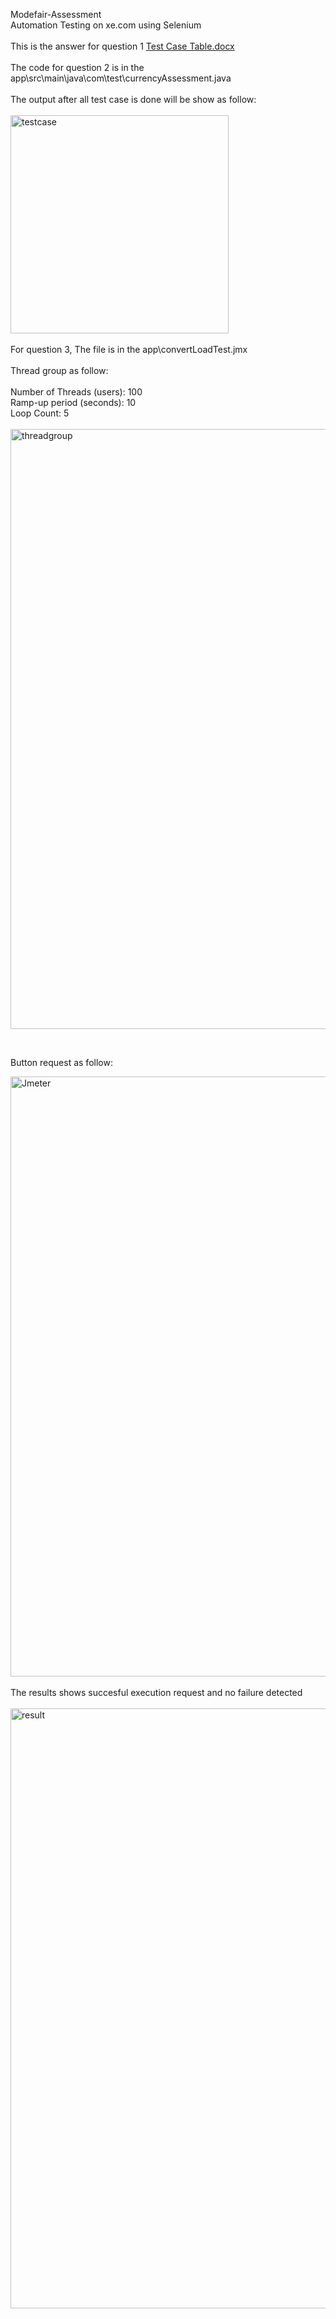 Modefair-Assessment<br/>
Automation Testing on xe.com using Selenium
<br/><br/>
This is the answer for question 1
[Test Case Table.docx](https://github.com/user-attachments/files/15862526/Test.Case.Table.docx)
<br/><br/>
The code for question 2 is in the app\src\main\java\com\test\currencyAssessment.java
<br/><br/>
The output after all test case is done will be show as follow:
<br/>
<br/>
<img width="349" alt="testcase" src="https://github.com/hariskhaimuza/Modefair-Assessment/assets/84630556/1dd8e377-4994-4383-b723-41a1caac7edd">
<br/>
<br/>
For question 3, The file is in the app\convertLoadTest.jmx
<br><br>Thread group as follow:
<br/><br/>
Number of Threads (users): 100<br/>
Ramp-up period (seconds): 10<br/>
Loop Count: 5<br/>
<br/>
<img width="960" alt="threadgroup" src="https://github.com/hariskhaimuza/Modefair-Assessment/assets/84630556/dc781854-4b42-42fd-a245-a67fddd4627b">

<br/>

Button request as follow:<br/>

<img width="960" alt="Jmeter" src="https://github.com/hariskhaimuza/Modefair-Assessment/assets/84630556/64d56d6a-0ad8-4068-848b-8327d5031cc4">

<br/>
<br/>
The results shows succesful execution request and no failure detected
<br/><br/>
<img width="960" alt="result" src="https://github.com/hariskhaimuza/Modefair-Assessment/assets/84630556/a8b2d392-ce89-4dd7-9149-7a917ecd65d1">

